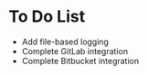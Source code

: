 # To Do List
- Add file-based logging  
- Complete GitLab integration  
- Complete Bitbucket integration  
